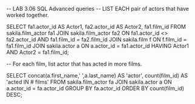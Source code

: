 -- LAB 3.06 SQL Advanced queries
-- LIST EACH pair of actors that have worked together.
	
SELECT fa1.actor_id AS Actor1, fa2.actor_id AS Actor2, fa1.film_id FROM sakila.film_actor fa1
	JOIN sakila.film_actor fa2 ON fa1.actor_id <> fa2.actor_id AND fa1.film_id = fa2.film_id
	JOIN sakila.film f ON f.film_id = fa1.film_id
	JOIN sakila.actor a ON a.actor_id = fa1.actor_id
	HAVING Actor1 AND Actor2 = fa1.film_id;



-- For each film, list actor that has acted in more films.

SELECT concat(a.first_name,' ',a.last_name) AS 'actor', count(film_id) AS 'acted IN # films' FROM sakila.film_actor fa
JOIN sakila.actor a ON a.actor_id = fa.actor_id
GROUP BY fa.actor_id
ORDER BY count(film_id) DESC;